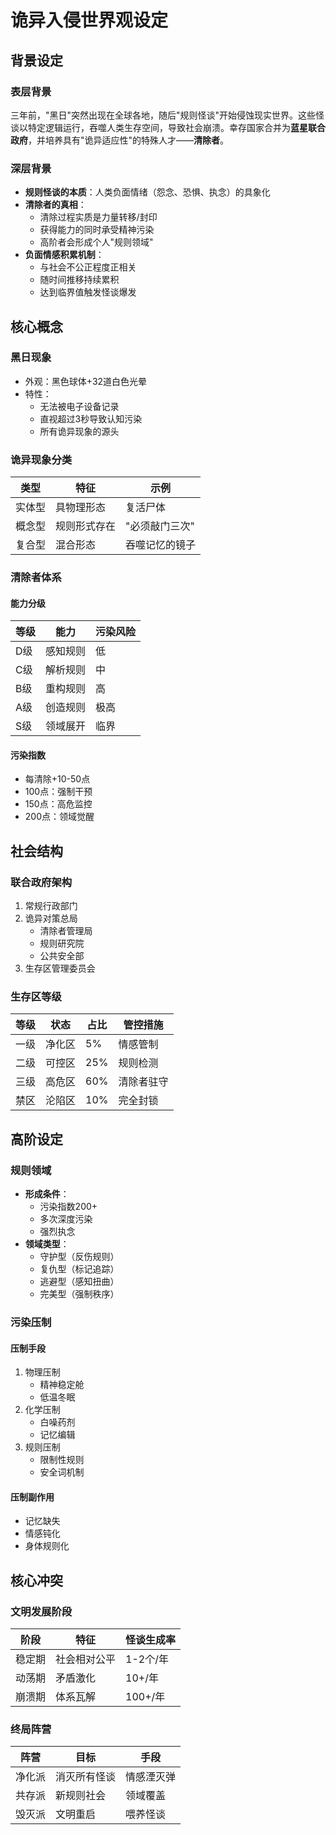 # 诡异入侵世界观设定

## 背景设定

### 表层背景
三年前，"黑日"突然出现在全球各地，随后"规则怪谈"开始侵蚀现实世界。这些怪谈以特定逻辑运行，吞噬人类生存空间，导致社会崩溃。幸存国家合并为**蓝星联合政府**，并培养具有"诡异适应性"的特殊人才——**清除者**。

### 深层背景
- **规则怪谈的本质**：人类负面情绪（怨念、恐惧、执念）的具象化
- **清除者的真相**：
  - 清除过程实质是力量转移/封印
  - 获得能力的同时承受精神污染
  - 高阶者会形成个人"规则领域"
- **负面情感积累机制**：
  - 与社会不公正程度正相关
  - 随时间推移持续累积
  - 达到临界值触发怪谈爆发

## 核心概念

### 黑日现象
- 外观：黑色球体+32道白色光晕
- 特性：
  - 无法被电子设备记录
  - 直视超过3秒导致认知污染
  - 所有诡异现象的源头

### 诡异现象分类
| 类型 | 特征 | 示例 |
|------|------|------|
| 实体型 | 具物理形态 | 复活尸体 |
| 概念型 | 规则形式存在 | "必须敲门三次" |
| 复合型 | 混合形态 | 吞噬记忆的镜子 |

### 清除者体系
#### 能力分级
| 等级 | 能力 | 污染风险 |
|------|------|----------|
| D级 | 感知规则 | 低 |
| C级 | 解析规则 | 中 |
| B级 | 重构规则 | 高 |
| A级 | 创造规则 | 极高 |
| S级 | 领域展开 | 临界 |

#### 污染指数
- 每清除+10-50点
- 100点：强制干预
- 150点：高危监控
- 200点：领域觉醒

## 社会结构

### 联合政府架构
1. 常规行政部门
2. 诡异对策总局
   - 清除者管理局
   - 规则研究院
   - 公共安全部
3. 生存区管理委员会

### 生存区等级
| 等级 | 状态 | 占比 | 管控措施 |
|------|------|------|----------|
| 一级 | 净化区 | 5% | 情感管制 |
| 二级 | 可控区 | 25% | 规则检测 |
| 三级 | 高危区 | 60% | 清除者驻守 |
| 禁区 | 沦陷区 | 10% | 完全封锁 |

## 高阶设定

### 规则领域
- **形成条件**：
  - 污染指数200+
  - 多次深度污染
  - 强烈执念
- **领域类型**：
  - 守护型（反伤规则）
  - 复仇型（标记追踪）
  - 逃避型（感知扭曲）
  - 完美型（强制秩序）

### 污染压制
#### 压制手段
1. 物理压制
   - 精神稳定舱
   - 低温冬眠
2. 化学压制
   - 白噪药剂
   - 记忆编辑
3. 规则压制
   - 限制性规则
   - 安全词机制

#### 压制副作用
- 记忆缺失
- 情感钝化
- 身体规则化

## 核心冲突

### 文明发展阶段
| 阶段 | 特征 | 怪谈生成率 |
|------|------|------------|
| 稳定期 | 社会相对公平 | 1-2个/年 |
| 动荡期 | 矛盾激化 | 10+/年 |
| 崩溃期 | 体系瓦解 | 100+/年 |

### 终局阵营
| 阵营 | 目标 | 手段 |
|------|------|------|
| 净化派 | 消灭所有怪谈 | 情感湮灭弹 |
| 共存派 | 新规则社会 | 领域覆盖 |
| 毁灭派 | 文明重启 | 喂养怪谈 |